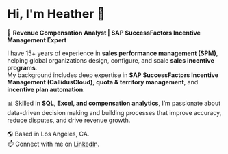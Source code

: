 # Hi, I'm Heather 👋

💼 **Revenue Compensation Analyst | SAP SuccessFactors Incentive Management Expert**  

I have 15+ years of experience in **sales performance management (SPM)**, helping global organizations design, configure, and scale **sales incentive programs**.  
My background includes deep expertise in **SAP SuccessFactors Incentive Management (CallidusCloud)**, **quota & territory management**, and **incentive plan automation**.  

📊 Skilled in **SQL, Excel, and compensation analytics**, I’m passionate about data-driven decision making and building processes that improve accuracy, reduce disputes, and drive revenue growth.  

🌎 Based in Los Angeles, CA.  
📫 Connect with me on [LinkedIn](https://www.linkedin.com/in/heather-miles1).
